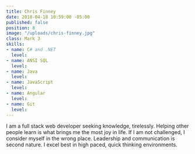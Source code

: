 ```yaml
---
title: Chris Finney
date: 2018-04-18 10:59:00 -05:00
published: false
position: 8
image: "/uploads/chris-finney.jpg"
class: Mark 3
skills:
- name: C# and .NET
  level: 
- name: ANSI SQL
  level: 
- name: Java
  level: 
- name: JavaScript
  level: 
- name: Angular
  level: 
- name: Git
  level: 
---
```


I am a full stack web developer seeking knowledge, tirelessly. Helping other people learn is what brings me the most joy in life. If I am not challenged, I consider myself in the wrong place. Leadership and communication is second nature. I excel best in high paced, quick thinking environments.